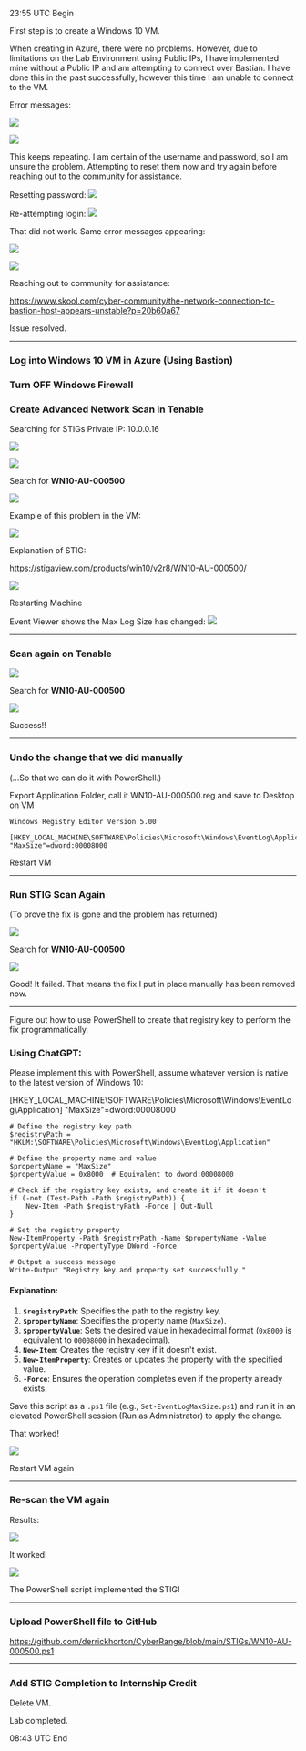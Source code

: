 23:55 UTC Begin

First step is to create a Windows 10 VM.

When creating in Azure, there were no problems. However, due to limitations on the Lab Environment using Public IPs, I have implemented mine without a Public IP and am attempting to connect over Bastian. I have done this in the past successfully, however this time I am unable to connect to the VM.

Error messages:

![](attachment/9469d8c114c4f5b174ba75db0cc64626.png)

![](attachment/13df79dffd2a855769229a92c978d2e9.png)

This keeps repeating. I am certain of the username and password, so I am unsure the problem. Attempting to reset them now and try again before reaching out to the community for assistance.

Resetting password:
![](attachment/012f86744d248fbdfcd54a02b0616229.png)

Re-attempting login:
![](attachment/86b19b4ad170fedc32c7b2e9bfc8952b.png)

That did not work. Same error messages appearing:

![](attachment/9469d8c114c4f5b174ba75db0cc64626.png)

![](attachment/13df79dffd2a855769229a92c978d2e9.png)


Reaching out to community for assistance:

https://www.skool.com/cyber-community/the-network-connection-to-bastion-host-appears-unstable?p=20b60a67

Issue resolved.

---

### Log into Windows 10 VM in Azure (Using Bastion)

### Turn OFF Windows Firewall

### Create Advanced Network Scan in Tenable

Searching for STIGs
Private IP:   10.0.0.16

![](attachment/564cbe77eb1c0a635f4ad4636ddbddde.png)



![](attachment/34b9973c4b119ae666cdcf619fcf0788.png)


Search for **WN10-AU-000500**

![](attachment/f5aa1d55b7db22f9758e79cf3bf53b89.png)

Example of this problem in the VM:

![](attachment/e7a3ac88a79704b7587434f4ab87104d.png)

Explanation of STIG:

https://stigaview.com/products/win10/v2r8/WN10-AU-000500/


![](attachment/9d4750661a1e835775411bbfb08dac70.png)


Restarting Machine

Event Viewer shows the Max Log Size has changed:
![](attachment/1f5c62f490bcd606bf3d5fbe8a0fdf61.png)

---

### Scan again on Tenable

![](attachment/3c43d96cfcac5acb4bd453f9ea198705.png)

Search for **WN10-AU-000500**

![](attachment/620141c80a0f4862b7569b92a51fab4a.png)

Success!!

---
### Undo the change that we did manually 

(...So that we can do it with PowerShell.)

Export Application Folder, call it WN10-AU-000500.reg and save to Desktop on VM

```
Windows Registry Editor Version 5.00

[HKEY_LOCAL_MACHINE\SOFTWARE\Policies\Microsoft\Windows\EventLog\Application]
"MaxSize"=dword:00008000
```

Restart VM

---

### Run STIG Scan Again

(To prove the fix is gone and the problem has returned)

![](attachment/5ae5fa9943ae47209fd43d9b04a89756.png)

Search for **WN10-AU-000500**

![](attachment/9e837db503cc2ddf4c1183e370afe30c.png)

Good! It failed. That means the fix I put in place manually has been removed now.

---

Figure out how to use PowerShell to create that registry key to perform the fix programmatically.
### Using ChatGPT:

Please implement this with PowerShell, assume whatever version is native to the latest version of Windows 10:

[HKEY_LOCAL_MACHINE\SOFTWARE\Policies\Microsoft\Windows\EventLog\Application]
"MaxSize"=dword:00008000

```
# Define the registry key path
$registryPath = "HKLM:\SOFTWARE\Policies\Microsoft\Windows\EventLog\Application"

# Define the property name and value
$propertyName = "MaxSize"
$propertyValue = 0x8000  # Equivalent to dword:00008000

# Check if the registry key exists, and create it if it doesn't
if (-not (Test-Path -Path $registryPath)) {
    New-Item -Path $registryPath -Force | Out-Null
}

# Set the registry property
New-ItemProperty -Path $registryPath -Name $propertyName -Value $propertyValue -PropertyType DWord -Force

# Output a success message
Write-Output "Registry key and property set successfully."
```
#### Explanation:

1. **`$registryPath`**: Specifies the path to the registry key.
2. **`$propertyName`**: Specifies the property name (`MaxSize`).
3. **`$propertyValue`**: Sets the desired value in hexadecimal format (`0x8000` is equivalent to `00008000` in hexadecimal).
4. **`New-Item`**: Creates the registry key if it doesn't exist.
5. **`New-ItemProperty`**: Creates or updates the property with the specified value.
6. **`-Force`**: Ensures the operation completes even if the property already exists.

Save this script as a `.ps1` file (e.g., `Set-EventLogMaxSize.ps1`) and run it in an elevated PowerShell session (Run as Administrator) to apply the change.

That worked!

![](attachment/da2c807d769b636b4188691bad11dfda.png)

Restart VM again

---
### Re-scan the VM again

Results:

![](attachment/c504cb7b8bf2cee11137f7770ab35508.png)

It worked!

![](attachment/84230dc70703d1779fba6571a0c32d34.png)

The PowerShell script implemented the STIG!

---

### Upload PowerShell file to GitHub


 https://github.com/derrickhorton/CyberRange/blob/main/STIGs/WN10-AU-000500.ps1

---
### Add STIG Completion to Internship Credit

Delete VM.

Lab completed.

08:43 UTC End